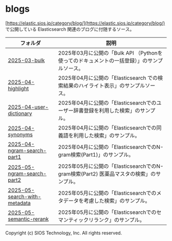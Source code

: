 # blogs

[https://elastic.sios.jp/category/blog/](https://elastic.sios.jp/category/blog/) で公開している Elasticsearch 関連のブログに付随するソース。

| フォルダ | 説明 |
|---|---|
| [2025-03-bulk](2025-03-bulk/) | 2025年03月に公開の「Bulk API （Pythonを使ってのドキュメントの一括登録）」のサンプルソース。 |
| [2025-04-highlight](2025-04-highlight/) | 2025年04月に公開の「Elasticsearch での検索結果のハイライト表示」のサンプルソース。 |
| [2025-04-user-dictionary](2025-04-user-dictionary/) | 2025年04月に公開の「Elasticsearchでのユーザー辞書登録を利用した検索」のサンプル。 |
| [2025-04-synonyms](2025-04-synonyms/) | 2025年04月に公開の「Elasticsearchでの同義語を利用した検索」のサンプル。 |
| [2025-04-ngram-search-part1](2025-04-ngram-search-part1/) | 2025年04月に公開の「ElasticsearchでのN-gram検索(Part1)」のサンプル。 |
| [2025-05-ngram-search-part2](2025-05-ngram-search-part2/) | 2025年05月に公開の「ElasticsearchでのN-gram検索(Part2) 医薬品マスタの検索」のサンプル。 |
| [2025-05-search-with-metadata](2025-05-search-with-metadata/) | 2025年05月に公開の「Elasticsearchでのメタデータを考慮した検索」のサンプル。 |
| [2025-05-semantic-rerank](2025-05-semantic-rerank/) | 2025年05月に公開の「Elasticsearchでのセマンティックリランク」のサンプル。 |

Copyright (c) SIOS Technology, Inc. All rights reserved.

